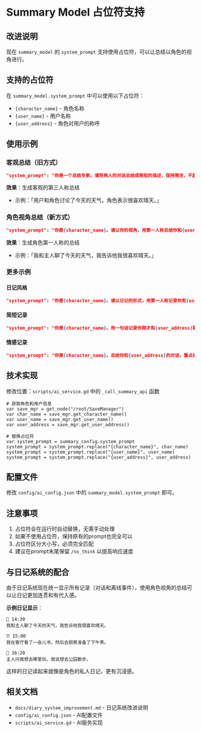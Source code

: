 # Summary Model 占位符支持

## 改进说明

现在 `summary_model` 的 `system_prompt` 支持使用占位符，可以让总结以角色的视角进行。

## 支持的占位符

在 `summary_model.system_prompt` 中可以使用以下占位符：

- `{character_name}` - 角色名称
- `{user_name}` - 用户名称
- `{user_address}` - 角色对用户的称呼

## 使用示例

### 客观总结（旧方式）
```json
"system_prompt": "你是一个总结专家。请将两人的对话总结成简短的描述，保持简洁，不超过50字。/no_think"
```

**效果**：生成客观的第三人称总结
- 示例：「用户和角色讨论了今天的天气，角色表示很喜欢晴天。」

### 角色视角总结（新方式）
```json
"system_prompt": "你是{character_name}。请以你的视角，用第一人称总结你和{user_address}的对话，保持简洁，不超过50字。/no_think"
```

**效果**：生成角色第一人称的总结
- 示例：「我和主人聊了今天的天气，我告诉他我很喜欢晴天。」

### 更多示例

#### 日记风格
```json
"system_prompt": "你是{character_name}。请以日记的形式，用第一人称记录你和{user_address}刚才的对话，不超过50字。/no_think"
```

#### 简短记录
```json
"system_prompt": "你是{character_name}。用一句话记录你刚才和{user_address}聊了什么。/no_think"
```

#### 情感记录
```json
"system_prompt": "你是{character_name}。总结你和{user_address}的对话，重点描述你的感受和情绪，不超过50字。/no_think"
```

## 技术实现

修改位置：`scripts/ai_service.gd` 中的 `_call_summary_api` 函数

```gdscript
# 获取角色和用户信息
var save_mgr = get_node("/root/SaveManager")
var char_name = save_mgr.get_character_name()
var user_name = save_mgr.get_user_name()
var user_address = save_mgr.get_user_address()

# 替换占位符
var system_prompt = summary_config.system_prompt
system_prompt = system_prompt.replace("{character_name}", char_name)
system_prompt = system_prompt.replace("{user_name}", user_name)
system_prompt = system_prompt.replace("{user_address}", user_address)
```

## 配置文件

修改 `config/ai_config.json` 中的 `summary_model.system_prompt` 即可。

## 注意事项

1. 占位符会在运行时自动替换，无需手动处理
2. 如果不使用占位符，保持原有的prompt也完全可以
3. 占位符区分大小写，必须完全匹配
4. 建议在prompt末尾保留 `/no_think` 以提高响应速度

## 与日记系统的配合

由于日记系统现在统一显示所有记录（对话和离线事件），使用角色视角的总结可以让日记更加连贯和有代入感。

**示例日记显示**：
```
💬 14:30
我和主人聊了今天的天气，我告诉他我很喜欢晴天。

⏰ 15:00
我在客厅看了一会儿书，然后去厨房准备了下午茶。

💬 16:20
主人问我想去哪里玩，我说想去公园散步。
```

这样的日记读起来就像是角色的私人日记，更有沉浸感。

## 相关文档

- `docs/diary_system_improvement.md` - 日记系统改进说明
- `config/ai_config.json` - AI配置文件
- `scripts/ai_service.gd` - AI服务实现

